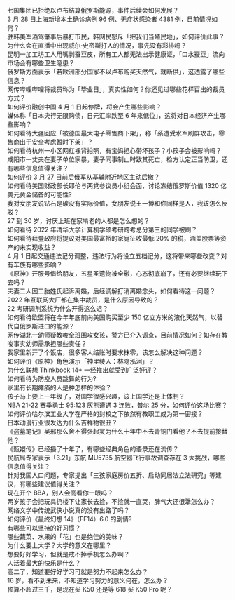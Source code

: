 七国集团已拒绝以卢布结算俄罗斯能源，事件后续会如何发展？  
3 月 28 日上海新增本土确诊病例 96 例、无症状感染者 4381 例，目前情况如何？  
驻韩美军酒驾肇事后暴打市民，韩网民怒斥「把我们当殖民地」，如何评价此事？  
为什么会在直播中出现威尔·史密斯打人的情况，事先没有彩排吗？  
昆明一加工坊工人用嘴剥蚕豆皮，所有工人都无法出示健康证，「口水蚕豆」流向市场会有哪些卫生隐患？  
俄罗斯方面表示「若欧洲部分国家不以卢布购买天然气，就断供」，这透露了哪些信息？  
网传哔哩哔哩将裁员称为「毕业日」，真实性如何？你还见过哪些花样百出的裁员方式？  
如何评价融创中国 4 月 1 日起停牌，将会产生哪些影响？  
媒体称「日本央行无限购债，日元汇率跌至 6 年来低位」，这将对日本经济产生哪些影响？  
如何看待大疆回应「被德国最大电子零售商下架」，称「系遭受水军刷屏攻击，零售商出于安全考虑暂时下架」？  
如何看待杭州一小区网红裸背拍照，有宝妈担心带坏孩子？小孩子会被影响吗？  
咸阳市一丈夫在妻子单位家暴，妻子同事制止时致其死亡，检方认定正当防卫，还有哪些信息值得关注？  
如何评价 3 月 27 日前后俄军从基辅附近地区主动后撤？  
如何看待美国财政部长耶伦与两党参议员小组会面，讨论冻结俄罗斯价值 1320 亿美元黄金储备的可能性?  
我对女朋友说钻石是碳没有实际价值，女朋友说王一博和你同样是人，我该怎么反驳？  
27 到 30 岁，讨厌上班在家啃老的人都是怎么想的？  
如何看待 2022 年清华大学计算机学硕考研跨考总分第三的同学被刷？  
如何看待拜登政府将提议对美国最富裕的家庭征收最低 20% 的税，涵盖股票等资产的未实现收益？  
4 月 1 日起交通违法记分调整，违法行为将设立五档记分，这将带来哪些改变？对有车族有哪些影响？  
《原神》开服号借给朋友，五星圣遗物被全融，心态彻底崩了，还有必要继续玩下去吗？  
夫妻二人因二胎姓氏起诉离婚，后经调解打消离婚念头，如何看待这一问题？  
2022 年互联网大厂都在集中裁员，是什么原因导致的？  
22 考研调剂系统为什么开得这么迟？  
如何看待欧盟将在今年年底前向美国购买至少 150 亿立方米的液化天然气，以替代自俄罗斯进口的能源？  
网传湖北一幼师疑教唆全班围攻女孩，警方已介入调查，目前情况如何？如存在教唆事实幼师需承担哪些责任？  
我家里新开了个饭店，很多客人结账时要求抹零，该怎么解决这种问题？  
如何评价《原神》角色演示「神里绫人：林隐泓洄」？  
为什么联想 Thinkbook 14+ 一经推出就受到广泛好评？  
如何看待为防疫人员跳舞的行为?  
家里有长期瘫痪的人是种怎样的体验？  
孩子马上要上一年级了，对国学很感兴趣，该上国学还是上体制？  
NBA 21-22 赛季勇士 95:123 灰熊遭遇 3 连败，普尔 25 分，如何评价这场比赛？  
如何评价哈尔滨工业大学在严格的封校之下依然有教职工成为第一密接？  
日本动漫行业很发达为什么吉祥物很丑？  
《盗墓笔记》吴邪那么舍不得张起灵为什么十年中不去青铜门看他？不去提前接替他？  
《甄嬛传》已经播了十年了，有哪些经典角色的语录还在流传？  
民航局专家表示「3.21」东航 MU5735 航空器飞行事故调查存在 3 大挑战，哪些信息值得关注？  
针对我国人口问题，专家提出「三孩家庭房价五折、启动同居法立法研究」等建议，有哪些建议值得关注？  
现在开个 BBA，别人会高看你一眼吗？  
两岁孩子会把玩具扔楼下让家长去捡，不捡就一直哭，脾气大还很犟怎么办？  
网络文学中传统武侠小说真的没有出路了吗？  
如何评价《最终幻想 14》（FF14）6.0 的剧情?  
有哪些可以坚持的好习惯？  
哪些蔬菜、水果的「花」也是绝佳的美味？  
为什么要上大学？大学的意义在哪里？  
想要好好学习，但就是戒不掉手机怎么办啊？  
人活着最大的快乐是什么？  
高二了，知道要好好学习可就是努力不起来怎么办？  
16 岁，看不到未来，不知道学习努力的意义何在，怎么办？  
预算不超过三千，是现在买 K50 还是等 618 买 K50 Pro 呢？  
